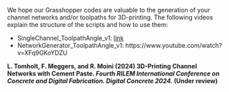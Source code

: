 We hope our Grasshopper codes are valuable to the generation of your channel networks and/or toolpaths for 3D-printing.
The following videos explain the structure of the scripts and how to use them:
<ul>
  <li>SingleChannel_ToolpathAngle_v1: <a href="https://www.youtube.com/watch?v=7bOrVTm0zLMM" target="_blank">link</a></li>
  <li>NetworkGenerator_ToolpathAngle_v1: https://www.youtube.com/watch?v=XFq9GKoYDZU</li>
</ul>

<b>L. Tomholt, F. Meggers, and R. Moini (2024) 3D-Printing Channel Networks with Cement Paste. <i>Fourth RILEM International Conference on Concrete and Digital Fabrication. Digital Concrete 2024.</i> (Under review)</b>
